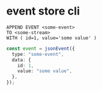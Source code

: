 # event store cli

```
APPEND EVENT <some-event>
TO <some-stream>
WITH ( id=1, value='some value' )
```

```typescript
const event = jsonEvent({
  type: "some-event",
  data: {
    id: 1,
    value: "some value",
  },
});
```
